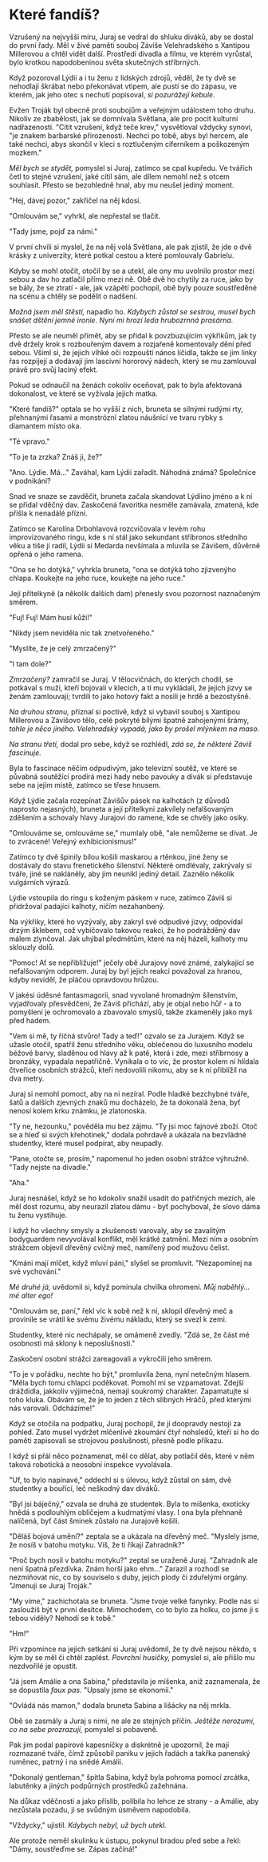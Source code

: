 # Které fandíš?

Vzrušený na nejvyšší míru, Juraj se vedral do shluku diváků, aby se dostal do první řady. Měl v živé paměti souboj Záviše Velehradského s Xantipou Millerovou a chtěl vidět další. Prostředí divadla a filmu, ve kterém vyrůstal, bylo krotkou napodobeninou světa skutečných stříbrných.

Když pozoroval Lýdii a i tu ženu z lidských zdrojů, věděl, že ty dvě se nehodlají škrábat nebo překonávat vtipem, ale pustí se do zápasu, ve kterém, jak jeho otec s nechutí popisoval, *si pozurážejí kebule*.

Evžen Troják byl obecně proti soubojům a veřejným událostem toho druhu. Nikoliv ze zbabělosti, jak se domnívala Světlana, ale pro pocit kulturní nadřazenosti. "Cítit vzrušení, když teče krev," vysvětloval vždycky synovi, "je znakem barbarské přirozenosti. Nechci po tobě, abys byl hercem, ale také nechci, abys skončil v kleci s roztlučeným ciferníkem a poškozeným mozkem."

*Měl bych se stydět,* pomyslel si Juraj, zatímco se cpal kupředu. Ve tvářích četl to stejné vzrušení, jaké cítil sám, ale dílem nemohl než s otcem souhlasit. Přesto se bezohledně hnal, aby mu neušel jediný moment.

"Hej, dávej pozor," zakřičel na něj kdosi.

"Omlouvám se," vyhrkl, ale nepřestal se tlačit.

"Tady jsme, pojď za námi."

V první chvíli si myslel, že na něj volá Světlana, ale pak zjistil, že jde o dvě krásky z univerzity, které potkal cestou a které pomlouvaly Gabrielu.

Kdyby se mohl otočit, otočil by se a utekl, ale ony mu uvolnilo prostor mezi sebou a dav ho zatlačil přímo mezi ně. Obě dvě ho chytily za ruce, jako by se bály, že se ztratí - ale, jak vzápětí pochopil, obě byly pouze soustředěné na scénu a chtěly se podělit o nadšení.

*Možná jsem měl štěstí,* napadlo ho. *Kdybych zůstal se sestrou, musel bych snášet dštění jemné ironie. Nyní mi hrozí leda hrubozrnná prasárna.*

Přesto se ale neuměl přimět, aby se přidal k povzbuzujícím výkřikům, jak ty dvě držely krok s rozbouřeným davem a rozjařeně komentovaly dění před sebou. Všiml si, že jejich vlhké oči rozpouští nános líčidla, takže se jim linky řas rozpíjejí a dodávají jim lascivní hororový nádech, který se mu zamlouval právě pro svůj laciný efekt.

Pokud se odnaučil na ženách cokoliv oceňovat, pak to byla afektovaná dokonalost, ve které se vyžívala jejich matka.

"Které fandíš?" optala se ho vyšší z nich, bruneta se silnými rudými rty, přehnanými řasami a monstrózní zlatou náušnicí ve tvaru rybky s diamantem místo oka.  

"Té vpravo."

"To je ta zrzka? Znáš ji, že?"

"Ano. Lýdie. Má..." Zaváhal, kam Lýdii zařadit. Náhodná známá? Společnice v podnikání?

Snad ve snaze se zavděčit, bruneta začala skandovat Lýdiino jméno a k ní se přidal vděčný dav. Zaskočená favoritka nesměle zamávala, zmatená, kde přišla k nenadálé přízni.

Zatímco se Karolína Drbohlavová rozcvičovala v levém rohu improvizovaného ringu, kde s ní stál jako sekundant stříbronos středního věku a tiše jí radil, Lýdii si Medarda nevšímala a mluvila se Závišem, důvěrně opřená o jeho ramena.

"Ona se ho dotýká," vyhrkla bruneta, "ona se dotýká toho zjizvenýho chlapa. Koukejte na jeho ruce, koukejte na jeho ruce."

Její přítelkyně (a několik dalších dam) přenesly svou pozornost naznačeným směrem.

"Fuj! Fuj! Mám husí kůži!"

"Nikdy jsem neviděla nic tak znetvořeného."

"Myslíte, že je celý zmrzačený?"

"I tam dole?"

*Zmrzačený?* zamračil se Juraj. V tělocvičnách, do kterých chodil, se potkával s muži, kteří bojovali v klecích, a ti mu vykládali, že jejich jizvy se ženám zamlouvají; tvrdili to jako hotový fakt a nosili je hrdě a bezostyšně.

*Na druhou stranu,* přiznal si poctivě, když si vybavil souboj s Xantipou Millerovou a Závišovo tělo, celé pokryté bílými špatně zahojenými šrámy, *tohle je něco jiného. Velehradský vypadá, jako by prošel mlýnkem na maso.*

*Na stranu třetí,* dodal pro sebe, když se rozhlédl, *zdá se, že některé Záviš fascinuje.* 

Byla to fascinace něčím odpudivým, jako televizní soutěž, ve které se půvabná soutěžící prodírá mezi hady nebo pavouky a divák si představuje sebe na jejím místě, zatímco se třese hnusem.

Když Lýdie začala rozepínat Závišův pásek na kalhotách (z důvodů naprosto nejasných), bruneta a její přítelkyni zakvílely nefalšovaným zděšením a schovaly hlavy Jurajovi do ramene, kde se chvěly jako osiky.

"Omlouváme se, omlouváme se," mumlaly obě, "ale nemůžeme se dívat. Je to zvrácené! Veřejný exhibicionismus!"

Zatímco ty dvě špinily bílou košili maskarou a rtěnkou, jiné ženy se dostávaly do stavu frenetického šílenství. Některé omdlévaly, zakrývaly si tváře, jiné se nakláněly, aby jim neunikl jediný detail. Zaznělo několik vulgárních výrazů.

Lýdie vstoupila do ringu s koženým páskem v ruce, zatímco Záviš si přidržoval padající kalhoty, ničím nezahanbený. 

Na výkřiky, které ho vyzývaly, aby zakryl své odpudivé jizvy, odpovídal drzým šklebem, což vybičovalo takovou reakci, že ho podrážděný dav málem zlynčoval. Jak uhýbal předmětům, které na něj házeli, kalhoty mu sklouzly dolů.

"Pomoc! Ať se nepřibližuje!" ječely obě Jurajovy nové známé, zalykající se nefalšovaným odporem. Juraj by byl jejich reakci považoval za hranou, kdyby neviděl, že pláčou opravdovou hrůzou. 

V jakési úděsné fantasmagorii, snad vyvolané hromadným šílenstvím, vyjadřovaly přesvědčení, že Záviš přichází, aby je objal nebo hůř - a to pomyšlení je ochromovalo a zbavovalo smyslů, takže zkameněly jako myš před hadem.

"Vem si mě, ty říčná stvůro! Tady a teď!" ozvalo se za Jurajem. Když se užasle otočil, spatřil ženu středního věku, oblečenou do luxusního modelu béžové barvy, sladěnou od hlavy až k patě, která i zde, mezi stříbrnosy a bronzáky, vypadala nepatřičně. Vynikala o to víc, že prostor kolem ní hlídala čtveřice osobních strážců, kteří nedovolili nikomu, aby se k ní přiblížil na dva metry.

Juraj si nemohl pomoct, aby na ni nezíral.  Podle hladké bezchybné tváře, šatů a dalších zjevných znaků mu docházelo, že ta dokonalá žena, byť nenosí kolem krku známku, je zlatonoska.

"Ty ne, hezounku," pověděla mu bez zájmu. "Ty jsi moc fajnové zboží. Otoč se a hleď si svých křehotinek," dodala pohrdavě a ukázala na bezvládné studentky, které musel podpírat, aby neupadly.

"Pane, otočte se, prosím," napomenul ho jeden osobní strážce výhružně. "Tady nejste na divadle."

"Aha."

Juraj nesnášel, když se ho kdokoliv snažil usadit do patřičných mezích, ale měl dost rozumu, aby neurazil zlatou dámu - byť pochyboval, že slovo dáma tu ženu vystihuje. 

I když ho všechny smysly a zkušenosti varovaly, aby se zavalitým bodyguardem nevyvolával konflikt, měl krátké zatmění. Mezi ním a osobním strážcem objevil dřevěný cvičný meč, namířený pod mužovu čelist.

"Kmáni mají mlčet, když mluví páni," slyšel se promluvit. "Nezapomínej na své vychování."

*Mé druhé já,* uvědomil si, když pominula chvilka ohromení. *Můj naběhlý... mé alter ego!*

"Omlouvám se, paní," řekl víc k sobě než k ní, sklopil dřevěný meč a provinile se vrátil ke svému živému nákladu, který se svezl k zemi. 

Studentky, které nic nechápaly, se omámeně zvedly. "Zdá se, že část mé osobnosti má sklony k neposlušnosti."

Zaskočení osobní strážci zareagovali a vykročili jeho směrem.

"To je v pořádku, nechte ho být," promluvila žena, nyní netečným hlasem. "Měla bych tomu chlapci poděkovat. Pomohl mi se vzpamatovat. Zdejší dráždidla, jakkoliv výjimečná, nemají soukromý charakter. Zapamatujte si toho kluka. Obávám se, že je to jeden z těch slibných Hráčů, před kterými nás varovali. Odcházíme!"

Když se otočila na podpatku, Juraj pochopil, že jí doopravdy nestojí za pohled. Zato musel vydržet mlčenlivé zkoumání čtyř nohsledů, kteří si ho do paměti zapisovali se strojovou poslušností, přesně podle příkazu.

I když si přál něco poznamenat, měl co dělat, aby potlačil děs, které v něm taková robotická a neosobní inspekce vyvolávala.

"Uf, to bylo napínavé," oddechl si s úlevou, když zůstal on sám, dvě studentky a bouřící, leč neškodný dav diváků.

"Byl jsi báječný," ozvala se druhá ze studentek. Byla to míšenka, exoticky hnědá s podlouhlým obličejem a kudrnatými vlasy. I ona byla přehnaně nalíčená, byť část šminek zůstalo na Jurajově košili.

"Děláš bojová umění?" zeptala se a ukázala na dřevěný meč. "Myslely jsme, že nosíš v batohu motyku. Víš, že ti říkají Zahradník?"

"Proč bych nosil v batohu motyku?" zeptal se uraženě Juraj. "Zahradník ale není špatná přezdívka. Znám horší jako ehm..." Zarazil a rozhodl se nezmiňovat nic, co by souviselo s duby, jejich plody či zduřelými orgány. "Jmenuji se Juraj Troják."

"My víme," zachichotala se bruneta. "Jsme tvoje velké fanynky. Podle nás si zasloužíš být v první desítce. Mimochodem, co to bylo za holku, co jsme ji s tebou viděly? Nehodí se k tobě."

"Hm!"

Při vzpomínce na jejich setkání si Juraj uvědomil, že ty dvě nejsou někdo, s kým by se měl či chtěl zaplést. *Povrchní husičky,* pomyslel si, ale přišlo mu nezdvořilé je opustit.

"Já jsem Amálie a ona Sabina," představila je míšenka, aniž zaznamenala, že se dopustila *faux pas*. "Upsaly jsme se ekonomii." 

"Ovládá nás mamon," dodala bruneta Sabina a lišácky na něj mrkla. 

Obě se zasmály a Juraj s nimi, ne ale ze stejných příčin. *Ještěže nerozumí, co na sebe prozrazují,* pomyslel si pobaveně. 

Pak jim podal papírové kapesníčky a diskrétně je upozornil, že mají rozmazané tváře, čímž způsobil paniku v jejich řadách a takřka panenský ruměnec, patrný i na snědé Amálii.

"Dokonalý gentleman," špitla Sabina, když byla pohroma pomocí zrcátka, labutěnky a jiných podpůrných prostředků zažehnána. 

Na důkaz vděčnosti a jako příslib, políbila ho lehce ze strany - a Amálie, aby nezůstala pozadu, ji se svůdným úsměvem napodobila.

"Vždycky," ujistil. *Kdybych nebyl, už bych utekl.*

Ale protože neměl skulinku k ústupu, pokynul bradou před sebe a řekl: "Dámy, soustřeďme se. Zápas začíná!"
